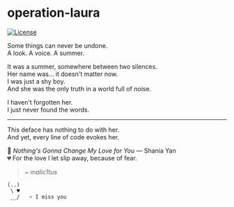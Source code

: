 # operation-laura
[![License](https://img.shields.io/badge/License-DIGITAL%20CONTAINMENT%20ALLIANCE%20LAURA%20CUSTOM%20LICENSE%20v1.0-blue.svg)](LICENSE.md)

Some things can never be undone.  
A look. A voice. A summer.

It was a summer, somewhere between two silences.  
Her name was... it doesn't matter now.  
I was just a shy boy.  
And she was the only truth in a world full of noise.

I haven't forgotten her.  
I just never found the words.

---

This deface has nothing to do with her.  
And yet, every line of code evokes her.

🎵 *Nothing's Gonna Change My Love for You* — Shania Yan  
💔 For the love I let slip away, because of fear.

> ~ *malic1tus*

```
(..)
 \ ♥
 __/   ~ I miss you
```
